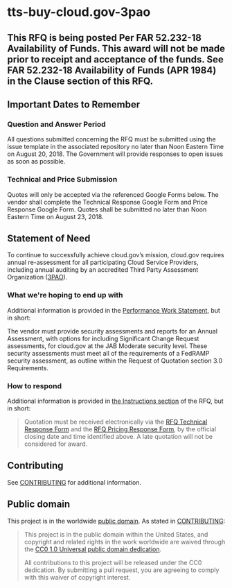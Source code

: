 # tts-buy-cloud.gov-3pao

## This RFQ is being posted Per FAR 52.232-18 Availability of Funds. This award will not be made prior to receipt and acceptance of the funds. See FAR 52.232-18 Availability of Funds (APR 1984) in the Clause section of this RFQ.

## Important Dates to Remember

### Question and Answer Period

All questions submitted concerning the RFQ must be submitted using the issue template in the associated repository no later than Noon Eastern Time on August 20, 2018. The Government will provide responses to open issues as soon as possible.

### Technical and Price Submission
Quotes will only be accepted via the referenced Google Forms below. The vendor shall complete the Technical Response Google Form and Price Response Google Form. Quotes shall be submitted no later than Noon Eastern Time on August 23, 2018.

## Statement of Need

To continue to successfully achieve cloud.gov’s mission, cloud.gov
requires annual re-assessment for all participating Cloud Service Providers, including annual auditing by an accredited Third Party Assessment Organization
([3PAO](https://www.fedramp.gov/participate/assessors/)).

### What we're hoping to end up with

Additional information is provided in the [Performance Work Statement](https://github.com/18F/tts-buy-cloudgov-3pao/blob/master/solicitation_documents/PWS.md), but in short:

The vendor must provide security assessments and reports for an Annual Assessment, with options for including Significant Change Request assessments, for cloud.gov at the JAB Moderate security level. These security assessments must meet all of the requirements of a FedRAMP security assessment, as outline within the Request of Quotation section 3.0 Requirements.

### How to respond

Additional information is provided in [the Instructions section](RFQ.md#1.0-instructions) of the RFQ, but in short:

> Quotation must be received electronically via the [RFQ Technical Response Form](https://goo.gl/forms/kjItH11CM2dq32oF3) and the [RFQ Pricing Response Form](https://goo.gl/forms/C5UOpsfDrA4bcdKw2), by the official closing date and time identified above. A late quotation will not be considered for award.

## Contributing

See [CONTRIBUTING](CONTRIBUTING.md) for additional information.

## Public domain

This project is in the worldwide [public domain](LICENSE.md). As stated in [CONTRIBUTING](CONTRIBUTING.md):

> This project is in the public domain within the United States, and copyright and related rights in the work worldwide are waived through the [CC0 1.0 Universal public domain dedication](https://creativecommons.org/publicdomain/zero/1.0/).
>
> All contributions to this project will be released under the CC0 dedication. By submitting a pull request, you are agreeing to comply with this waiver of copyright interest.
